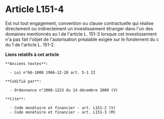 # Article L151-4

Est nul tout engagement, convention ou clause contractuelle qui réalise directement ou indirectement un investissement
étranger dans l'un des domaines mentionnés au I de l'article L. 151-3 lorsque cet investissement n'a pas fait l'objet de
l'autorisation préalable exigée sur le fondement du c du 1 de l'article L. 151-2.

**Liens relatifs à cet article**

	**Anciens textes**:

	  - Loi n°66-1008 1966-12-28 art. 5-1 II

	**Codifié par**:

	  - Ordonnance n°2000-1223 du 14 décembre 2000 (V)

	**Cite**:

	  - Code monétaire et financier - art. L151-2 (V)
	  - Code monétaire et financier - art. L151-3 (M)
